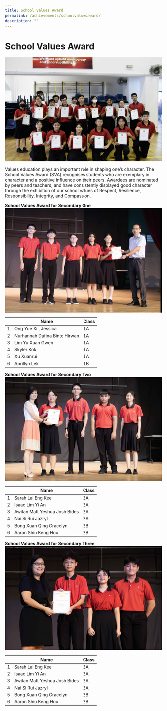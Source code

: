 ```yaml
---
title: School Values Award
permalink: /achievements/schoolvaluesaward/
description: ""
---
```

#     School Values Award

![](/images/svamainpic.jpg)

Values education plays an important role in shaping one’s character. The School Values Award (SVA) recognises students who are exemplary in character and a positive influence on their peers. Awardees are nominated by peers and teachers, and have consistently displayed good character through the exhibition of our school values of Respect, Resilience, Responsibility, Integrity, and Compassion.

**School Values Award for Secondary One**
![](/images/svasec1.jpg)

|| Name | Class |
|-|-------  | -------- |
| 1  | Ong Yue Xi , Jessica     | 1A     |
|2| Nurhannah Dafina Binte Hirwan|1A|
|3|Lim Yu Xuan Gwen| 1A |
|4|Skyler Kok|1A|
|5|Xu Xuanrui|1A|
|6|Aprillyn Lek|1B|

**School Values Award for Secondary Two**
![](/images/svasec2.jpg)

|| Name | Class |
|-|-------  | -------- |
| 1  | Sarah Lai Eng Kee    | 2A     |
|2| Isaac Lim Yi An|2A|
|3|Awitan Matt Yeshua Josh Bides| 2A |
|4|Nai Si Rui Jazryl|2A|
|5|Bong Xuan Qing Gracelyn|2B|
|6|Aaron Shiu Keng Hou|2B|

**School Values Award for Secondary Three**
![](/images/svasec3.jpg)

|| Name | Class |
|-|-------  | -------- |
| 1  | Sarah Lai Eng Kee    | 2A     |
|2| Isaac Lim Yi An|2A|
|3|Awitan Matt Yeshua Josh Bides| 2A |
|4|Nai Si Rui Jazryl|2A|
|5|Bong Xuan Qing Gracelyn|2B|
|6|Aaron Shiu Keng Hou|2B|